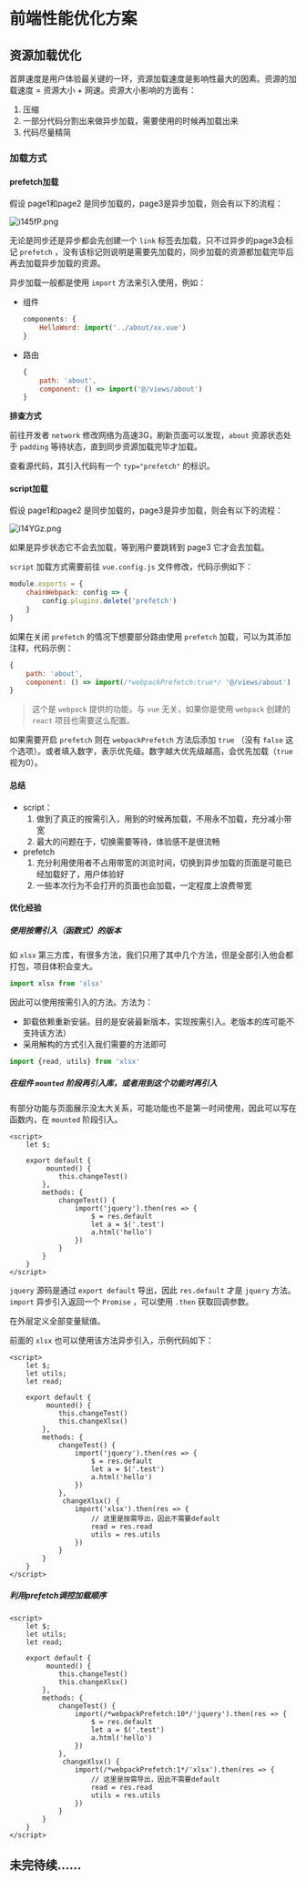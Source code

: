 # 前端性能优化方案

## 资源加载优化

首屏速度是用户体验最关键的一环，资源加载速度是影响性最大的因素。资源的加载速度 = 资源大小 + 网速。资源大小影响的方面有：

1. 压缩
2. 一部分代码分割出来做异步加载，需要使用的时候再加载出来
3. 代码尽量精简

### 加载方式

#### prefetch加载

假设 page1和page2 是同步加载的，page3是异步加载，则会有以下的流程：

![i145fP.png](https://i.imgloc.com/2023/05/07/i145fP.png)

无论是同步还是异步都会先创建一个 `link` 标签去加载，只不过异步的page3会标记 `prefetch` ，没有该标记则说明是需要先加载的，同步加载的资源都加载完毕后再去加载异步加载的资源。

异步加载一般都是使用 `import` 方法来引入使用，例如：

- 组件

  ```js
  components: {
      HelloWord: import('../about/xx.vue')
  }
  ```

- 路由

  ```js
  {
      path: 'about',
      component: () => import('@/views/about')
  }
  ```

**排查方式**

前往开发者 `network` 修改网络为高速3G，刷新页面可以发现，`about` 资源状态处于 `padding` 等待状态，直到同步资源加载完毕才加载。

查看源代码，其引入代码有一个 `typ="prefetch"` 的标识。

#### script加载

假设 page1和page2 是同步加载的，page3是异步加载，则会有以下的流程：

![i14YGz.png](https://i.imgloc.com/2023/05/07/i14YGz.png)

如果是异步状态它不会去加载，等到用户要跳转到 page3 它才会去加载。

`script` 加载方式需要前往 `vue.config.js` 文件修改，代码示例如下：

```js
module.exports = {
    chainWebpack: config => {
        config.plugins.delete('prefetch')
    }
}
```

如果在关闭 `prefetch` 的情况下想要部分路由使用 `prefetch` 加载，可以为其添加注释，代码示例：

```js
{
    path: 'about',
    component: () => import(/*webpackPrefetch:true*/ '@/views/about')
}
```

> 这个是 `webpack` 提供的功能，与 `vue` 无关，如果你是使用 `webpack` 创建的 `react` 项目也需要这么配置。

如果需要开启 `prefetch` 则在 `webpackPrefetch` 方法后添加 `true` （没有 `false` 这个选项）。或者填入数字，表示优先级。数字越大优先级越高，会优先加载（`true` 视为0）。

#### 总结

- script：
  1. 做到了真正的按需引入，用到的时候再加载，不用永不加载，充分减小带宽
  2. 最大的问题在于，切换需要等待，体验感不是很流畅
- prefetch
  1. 充分利用使用者不占用带宽的浏览时间，切换到异步加载的页面是可能已经加载好了，用户体验好
  2. 一些本次行为不会打开的页面也会加载，一定程度上浪费带宽

#### 优化经验

##### 使用按需引入（函数式）的版本

如 `xlsx` 第三方库，有很多方法，我们只用了其中几个方法，但是全部引入他会都打包，项目体积会变大。

```js
import xlsx from 'xlsx'
```

因此可以使用按需引入的方法。方法为：

- 卸载依赖重新安装。目的是安装最新版本，实现按需引入。老版本的库可能不支持该方法）
- 采用解构的方式引入我们需要的方法即可

```js
import {read, utils} from 'xlsx'
```

##### 在组件 `mounted` 阶段再引入库，或者用到这个功能时再引入

有部分功能与页面展示没太大关系，可能功能也不是第一时间使用，因此可以写在函数内，在 `mounted` 阶段引入。

```vue
<script>
    let $;
    
    export default {
    	 mounted() {
		    this.changeTest()
		},
		methods: {
		    changeTest() {
		        import('jquery').then(res => {
    	            $ = res.default
		            let a = $('.test')
		            a.html('hello')
		        })
		    }
		}
    }
</script>
```

`jquery` 源码是通过 `export default` 导出，因此 `res.default` 才是 `jquery` 方法。`import` 异步引入返回一个 `Promise` ，可以使用 `.then` 获取回调参数。

在外层定义全部变量赋值。

前面的 `xlsx` 也可以使用该方法异步引入，示例代码如下：

```vue
<script>
    let $;
    let utils;
    let read;
    
    export default {
    	 mounted() {
		    this.changeTest()
		    this.changeXlsx()
		},
		methods: {
		    changeTest() {
		        import('jquery').then(res => {
    	            $ = res.default
		            let a = $('.test')
		            a.html('hello')
		        })
		    },
        	 changeXlsx() {
	    	    import('xlsx').then(res => {
        	        // 这里是按需导出，因此不需要default
        	        read = res.read
        	        utils = res.utils
	    	    })
	    	}
		}
    }
</script>
```

##### 利用prefetch调控加载顺序

```vue
<script>
    let $;
    let utils;
    let read;
    
    export default {
    	 mounted() {
		    this.changeTest()
		    this.changeXlsx()
		},
		methods: {
		    changeTest() {
		        import(/*webpackPrefetch:10*/'jquery').then(res => {
    	            $ = res.default
		            let a = $('.test')
		            a.html('hello')
		        })
		    },
        	 changeXlsx() {
	    	    import(/*webpackPrefetch:1*/'xlsx').then(res => {
        	        // 这里是按需导出，因此不需要default
        	        read = res.read
        	        utils = res.utils
	    	    })
	    	}
		}
    }
</script>
```

## 未完待续......